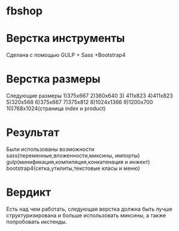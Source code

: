 # fbshop
# Верстка инструменты
Cделана с помощью GULP + Sass +Bootstrap4
# Верстка размеры 
Cледующие размеры 1)375х667 2)360х640 3) 411х823 4)411х823 5)320х568 6)375х667 7)375х812 8)1024х1366 9)1200х700 10)768х1024(страница index и product)
# Результат
Были использованы возможности sass(переменные,вложенности,миксины, импорты) gulp(минификация,компиляция,конкатенация и инжект) bootstrap4(сетка,утилиты,текстовые класы и меню) 
# Вердикт 
Есть над чем работать, следующая верстка должна быть лучше структуризирована  и больше использовать миксины, а также попробовать икстенды.
